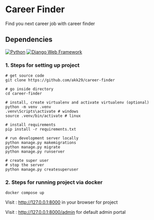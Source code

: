 # Career Finder

Find you next career job with career finder

## Dependencies

[![Python](https://img.shields.io/badge/python-3.13.3-blue.svg?style=flat-square)](https://www.python.org/downloads/release/python-3133/)
[![Django Web Framework](https://img.shields.io/badge/django-5.2-blue.svg?style=flat-square)](https://pypi.org/project/Django/5.2/)



### 1. Steps for setting up project

```shell
# get source code
git clone https://github.com/akk29/career-finder

# go inside directory
cd career-finder

# install, create virtualenv and activate virtualenv (optional)
python -m venv .venv
.venv\Scripts\activate # windows
source .venv/bin/activate # linux

# install requirements
pip install -r requirements.txt

# run development server locally
python manage.py makemigrations
python manage.py migrate
python manage.py runserver

# create super user
# stop the server
python manage.py createsuperuser
```

### 2. Steps for running project via docker


```shell
docker compose up
```

Visit : http://127.0.0.1:8000 in your browser for project

Visit : http://127.0.0.1:8000/admin for default admin portal
